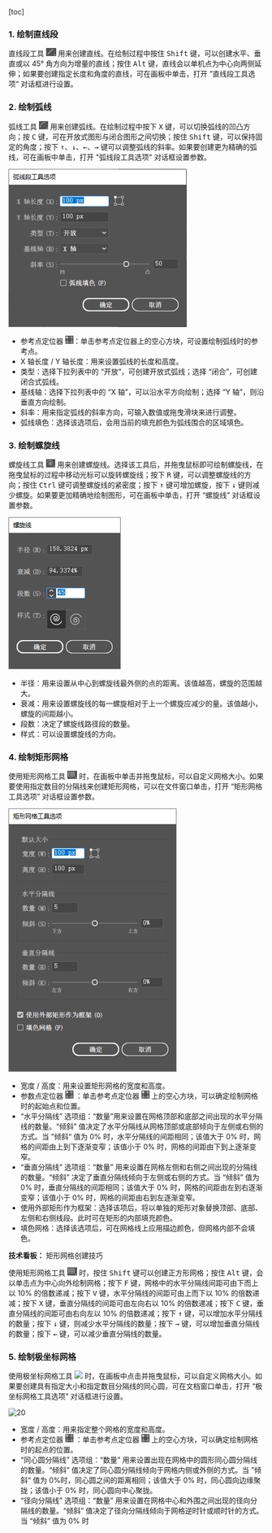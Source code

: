 [toc]

### 1. 绘制直线段

直线段工具 <img src="./images/11.png" height="16px" /> 用来创建直线。在绘制过程中按住 <kbd>Shift</kbd> 键，可以创建水平、垂直或以 45° 角方向为增量的直线；按住 <kbd>Alt</kbd> 键，直线会以单机点为中心向两侧延伸；如果要创建指定长度和角度的直线，可在画板中单击，打开 ”直线段工具选项“ 对话框进行设置。

### 2. 绘制弧线

弧线工具 <img src="./images/12.png" height="16px" /> 用来创建弧线。在绘制过程中按下 <kbd>X</kbd> 键，可以切换弧线的凹凸方向；按 <kbd>C</kbd> 键，可在开放式图形与闭合图形之间切换；按住 <kbd>Shift</kbd> 键，可以保持固定的角度；按下 <kbd>↑</kbd>、<kbd>↓</kbd>、<kbd>←</kbd>、<kbd>→</kbd> 键可以调整弧线的斜率。如果要创建更为精确的弧线，可在画板中单击，打开 "弧线段工具选项" 对话框设置参数。

![13](./images/13.png)

+ 参考点定位器 <img src="./images/14.png" height="16px" />：单击参考点定位器上的空心方块，可设置绘制弧线时的参考点。
+ X 轴长度 / Y 轴长度：用来设置弧线的长度和高度。
+ 类型：选择下拉列表中的 “开放”，可创建开放式弧线；选择 “闭合”，可创建闭合式弧线。
+ 基线轴：选择下拉列表中的 “X 轴”，可以沿水平方向绘制；选择 “Y 轴”，则沿垂直方向绘制。
+ 斜率：用来指定弧线的斜率方向，可输入数值或拖曳滑块来进行调整。
+ 弧线填色：选择该选项后，会用当前的填充颜色为弧线围合的区域填色。

### 3. 绘制螺旋线

螺旋线工具 <img src="./images/15.png" height="16px" /> 用来创建螺旋线。选择该工具后，并拖曳鼠标即可绘制螺旋线，在拖曳鼠标的过程中移动光标可以旋转螺旋线；按下 <kbd>R</kbd> 键，可以调整螺旋线的方向；按住 <kbd>Ctrl</kbd> 键可调整螺旋线的紧密度；按下 <kbd>↑</kbd> 键可增加螺旋，按下 <kbd>↓</kbd> 键则减少螺旋。如果要更加精确地绘制图形，可在画板中单击，打开 “螺旋线” 对话框设置参数。

![16](./images/16.png)

+ 半径：用来设置从中心到螺旋线最外侧的点的距离。该值越高，螺旋的范围越大。
+ 衰减：用来设置螺旋线的每一螺旋相对于上一个螺旋应减少的量。该值越小，螺旋的间距越小。
+ 段数：决定了螺旋线路径段的数量。
+ 样式：可以设置螺旋线的方向。

### 4. 绘制矩形网格

使用矩形网格工具 <img src="./images/17.png" height="16px" /> 时，在画板中单击并拖曳鼠标，可以自定义网格大小。如果要使用指定数目的分隔线来创建矩形网格，可以在文件窗口单击，打开 “矩形网格工具选项” 对话框设置参数。

![18](./images/18.png)

+ 宽度 / 高度：用来设置矩形网格的宽度和高度。
+ 参数点定位器 <img src="./images/14.png" height="16px" /> ：单击参考点定位器 <img src="./images/14.png" height="16px" /> 上的空心方块，可以确定绘制网格时的起始点和位置。
+ “水平分隔线” 选项组：“数量”用来设置在网格顶部和底部之间出现的水平分隔线的数量。“倾斜” 值决定了水平分隔线从网格顶部或底部倾向于左侧或右侧的方式。当 ”倾斜“ 值为 0% 时，水平分隔线的间距相同；该值大于 0% 时，网格的间距由上到下逐渐变窄；该值小于 0% 时，网格的间距由下到上逐渐变窄。
+ “垂直分隔线” 选项组：“数量” 用来设置在网格左侧和右侧之间出现的分隔线的数量。“倾斜” 决定了垂直分隔线倾向于左侧或右侧的方式。当 “倾斜” 值为 0% 时，垂直分隔线的间距相同；该值大于 0% 时，网格的间距由左到右逐渐变窄；该值小于 0% 时，网格的间距由右到左逐渐变窄。
+ 使用外部矩形作为框架：选择该项后，将以单独的矩形对象替换顶部、底部、左侧和右侧线段。此时可在矩形的内部填充颜色。
+ 填色网格：选择该选项后，可在网格线上应用描边颜色，但网格内部不会填色。

**技术看板：** 矩形网格创建技巧

使用矩形网格工具 <img src="./images/17.png" height="16px" /> 时，按住 <kbd>Shift</kbd> 键可以创建正方形网格；按住 <kbd>Alt</kbd> 键，会以单击点为中心向外绘制网格；按下 <kbd>F</kbd> 键，网格中的水平分隔线间距可由下而上以 10% 的倍数递减；按下 <kbd>V</kbd> 键，水平分隔线的间距可由上而下以 10% 的倍数递减；按下 <kbd>X</kbd> 键，垂直分隔线的间距可由左向右以 10% 的倍数递减；按下 <kbd>C</kbd> 键，垂直分隔线的间距可由右向左以 10% 的倍数递减；按下 <kbd>↑</kbd> 键，可以增加水平分隔线的数量；按下 <kbd>↓</kbd> 键，则减少水平分隔线的数量；按下 <kbd>→</kbd> 键，可以增加垂直分隔线的数量；按下 <kbd>←</kbd> 键，可以减少垂直分隔线的数量。

### 5. 绘制极坐标网格

使用极坐标网格工具 <img src="./images/19.png" height="16px" /> 时，在画板中点击并拖曳鼠标，可以自定义网格大小。如果要创建具有指定大小和指定数目分隔线的同心圆，可在文档窗口单击，打开 “极坐标网格工具选项” 对话框进行设置。

![20](./images/20.png)

+ 宽度 / 高度：用来指定整个网格的宽度和高度。
+ 参考点定位器 <img src="./images/14.png" height="16px" /> ：单击参考点定位器 <img src="./images/14.png" height="16px" /> 上的空心方块，可以确定绘制网格时的起点的位置。
+ “同心圆分隔线” 选项组：“数量” 用来设置出现在网格中的圆形同心圆分隔线的数量。“倾斜” 值决定了同心圆分隔线倾向于网格内侧或外侧的方式。当 ”倾斜“ 值为 0%时，同心圆之间的距离相同；该值大于 0% 时，同心圆向边缘聚拢；该值小于 0% 时，同心圆向中心聚拢。
+ “径向分隔线” 选项组：“数量” 用来设置在网格中心和外围之间出现的径向分隔线的数量。“倾斜” 值决定了径向分隔线倾向于网格逆时针或顺时针的方式。当 “倾斜” 值为 0% 时